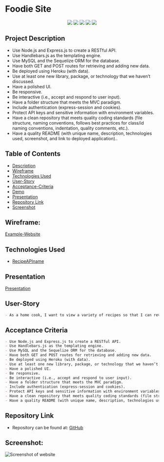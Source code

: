 # Foodie Site

<p align="center">
    <img src="https://img.shields.io/badge/Javascript-yellow" />
    <img src="https://img.shields.io/badge/express-orange" />
    <img src="https://img.shields.io/badge/Sequelize-blue"  />
    <img src="https://img.shields.io/badge/mySQL-blue"  />
    <img src="https://img.shields.io/badge/dotenv-green" />
</p>

## Project Description

- Use Node.js and Express.js to create a RESTful API.
- Use Handlebars.js as the templating engine.
- Use MySQL and the Sequelize ORM for the database.
- Have both GET and POST routes for retrieving and adding new data.
- Be deployed using Heroku (with data).
- Use at least one new library, package, or technology that we haven’t discussed.
- Have a polished UI.
- Be responsive.
- Be interactive (i.e., accept and respond to user input).
- Have a folder structure that meets the MVC paradigm.
- Include authentication (express-session and cookies).
- Protect API keys and sensitive information with environment variables.
- Have a clean repository that meets quality coding standards (file structure, naming conventions, follows best practices for class/id naming conventions, indentation, quality comments, etc.).
- Have a quality README (with unique name, description, technologies used, screenshot, and link to deployed application)..

## Table of Contents

- [Description](#Description)
- [Wireframe](#Wireframe)
- [Technologies Used](#Technologies-Used)
- [User-Story](#User-Story)
- [Acceptance-Criteria](#Acceptance-Criteria)
- [Demo](#Demo)
- [Presentation](#Presentation)
- [Repository Link](#Repository-Link)
- [Screenshot](#Screenshot)

## Wireframe:

[Example-Website](https://apfreeman1.wixsite.com/foodie-world/blog)

## Technologies Used

- [RecipeAPIname](LINKTOAPI.com)

## Presentation

[Presentation](https://docs.google.com/presentation/d/14nf_D9x5X53BoTs96z_2m5F77aZRnFKxrOMZcg7zPT0/edit?usp=sharing)

## User-Story

```md
- As a home cook, I want to view a variety of recipes so that I can review them and provide feedback.
```

## Acceptance Criteria

```md
- Use Node.js and Express.js to create a RESTful API.
- Use Handlebars.js as the templating engine.
- Use MySQL and the Sequelize ORM for the database.
- Have both GET and POST routes for retrieving and adding new data.
- Be deployed using Heroku (with data).
- Use at least one new library, package, or technology that we haven’t discussed.
- Have a polished UI.
- Be responsive.
- Be interactive (i.e., accept and respond to user input).
- Have a folder structure that meets the MVC paradigm.
- Include authentication (express-session and cookies).
- Protect API keys and sensitive information with environment variables.
- Have a clean repository that meets quality coding standards (file structure, naming conventions, follows best practices for class/id naming conventions, indentation, quality comments, etc.).
- Have a quality README (with unique name, description, technologies used, screenshot, and link to deployed application)..
```

## Repository Link

- Repository can be found at:
  [GitHub](https://github.com/noothanks/foodie-site.git)

## Screenshot:

![Screenshot of website](NEEDSCREENSHOT.png)
